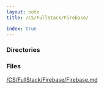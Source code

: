 ```yaml
---
layout: note
title: /CS/FullStack/Firebase/

index: true
---
```

<h3>Directories</h3>

<h3>Files</h3>

<a href='/notes/CS/FullStack/Firebase/Firebase.html'>/CS/FullStack/Firebase/Firebase.md</a>

